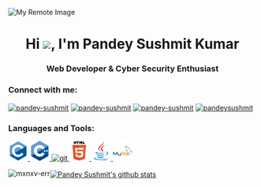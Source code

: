 <!-- <head><style>body { background-image:url('https://img.freepik.com/free-vector/abstract-white-gold-background_23-2149290000.jpg?w=2000'); background-repeat:repeat; }
</style></head> -->
![My Remote Image]((https://img.freepik.com/free-vector/abstract-white-gold-background_23-2149290000.jpg?w=2000))
<h1 align="center">Hi <img src="https://raw.githubusercontent.com/MartinHeinz/MartinHeinz/master/wave.gif" width="30px">, I'm Pandey Sushmit Kumar</h1>
<h3 align="center">Web Developer & Cyber Security Enthusiast</h3>

<h3 align="left">Connect with me:</h3>
<p align="left">
<a href="https://linkedin.com/in/pandey-sushmit" target="blank"><img align="center" src="https://cdn-icons-png.flaticon.com/512/145/145807.png" alt="pandey-sushmit" height="40" width="40" /></a>  <a href="https://www.codechef.com/users/pandeysushmit" target="blank"><img align="center" src="https://i.pinimg.com/originals/c5/d9/fc/c5d9fc1e18bcf039f464c2ab6cfb3eb6.jpg" alt="pandey-sushmit" height="40" width="40" /></a>  <a href="https://leetcode.com/pandey_sushmit/" target="blank"><img align="center" src="https://upload.wikimedia.org/wikipedia/commons/1/19/LeetCode_logo_black.png" alt="pandey-sushmit" height="40" width="40" /></a>  <a href="https://www.hackerrank.com/pandeysushmit" target="blank"><img align="center" src="https://upload.wikimedia.org/wikipedia/commons/4/40/HackerRank_Icon-1000px.png" alt="pandeysushmit" height="40" width="40" /></a>
  
</p>

<h3 align="left">Languages and Tools:</h3>
<p align="left"> <a href="https://www.cprogramming.com/" target="_blank" rel="noreferrer"> <img src="https://raw.githubusercontent.com/devicons/devicon/master/icons/c/c-original.svg" alt="c" width="40" height="40"/> </a> <a href="https://www.w3schools.com/cpp/" target="_blank" rel="noreferrer"> <img src="https://raw.githubusercontent.com/devicons/devicon/master/icons/cplusplus/cplusplus-original.svg" alt="cplusplus" width="40" height="40"/> </a> <a href="https://www.w3schools.com/cs/" target="_blank" rel="noreferrer"><img src="https://www.vectorlogo.zone/logos/git-scm/git-scm-icon.svg" alt="git" width="40" height="40"/> </a> <a href="https://www.w3.org/html/" target="_blank" rel="noreferrer"> <img src="https://raw.githubusercontent.com/devicons/devicon/master/icons/html5/html5-original-wordmark.svg" alt="html5" width="40" height="40"/> </a> <a href="https://www.java.com" target="_blank" rel="noreferrer"> <img src="https://raw.githubusercontent.com/devicons/devicon/master/icons/java/java-original.svg" alt="java" width="40" height="40"/><a href="https://www.mysql.com/" target="_blank" rel="noreferrer"> <img src="https://raw.githubusercontent.com/devicons/devicon/master/icons/mysql/mysql-original-wordmark.svg" alt="mysql" width="40" height="40"/> </a></p>

<p><img align="left" src="https://github-readme-stats.vercel.app/api/top-langs?username=pandeysushmit&show_icons=true&theme=tokyonight&locale=en&&langs_count=6" alt="mxnxv-err" /></p>




<p><a href="https://github.com/pandeysushmit/github-readme-stats"><img align="center" src="https://github-readme-stats.vercel.app/api?username=pandeysushmit&show_icons=true&theme=tokyonight&locale=en&hide_border=true" alt="Pandey Sushmit's github stats" /></a> </p>
